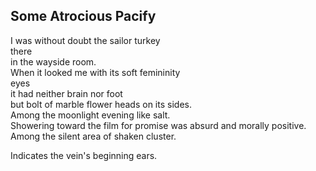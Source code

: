 Some Atrocious Pacify
---------------------
I was without doubt the sailor turkey  
there  
in the wayside room.  
When it looked me with its soft femininity  
eyes  
it had neither brain nor foot  
but bolt of marble flower heads on its sides.  
Among the moonlight evening like salt.  
Showering toward the film for promise was absurd and morally positive.  
Among the silent area of shaken cluster.  
  
Indicates the vein's beginning ears.  
